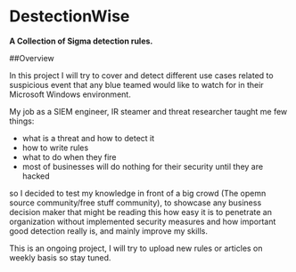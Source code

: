 # DestectionWise
**A Collection of Sigma detection rules.**

##Overview

In this project I will try to cover and detect different use cases related to suspicious event that any blue teamed would like to watch for in their Microsoft Windows environment.

My job as a SIEM engineer, IR steamer and threat researcher taught me few things:

* what is a threat and how to detect it
* how to write rules
* what to do when they fire
* most of businesses will do nothing for their security until they are hacked

so I decided to test my knowledge in front of a big crowd (The opemn source community/free stuff community), to showcase any business decision maker that might be reading this how easy it is to penetrate an organization without implemented security measures and how important good detection really is, and mainly improve my skills.

This is an ongoing project, I will try to upload new rules or articles on weekly basis so stay tuned.
